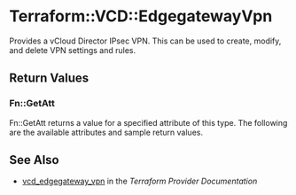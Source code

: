 # Terraform::VCD::EdgegatewayVpn

Provides a vCloud Director IPsec VPN. This can be used to create,
modify, and delete VPN settings and rules.

## Return Values

### Fn::GetAtt

Fn::GetAtt returns a value for a specified attribute of this type. The following are the available attributes and sample return values.

## See Also

* [vcd_edgegateway_vpn](https://www.terraform.io/docs/providers/vcd/r/edgegateway_vpn.html) in the _Terraform Provider Documentation_
